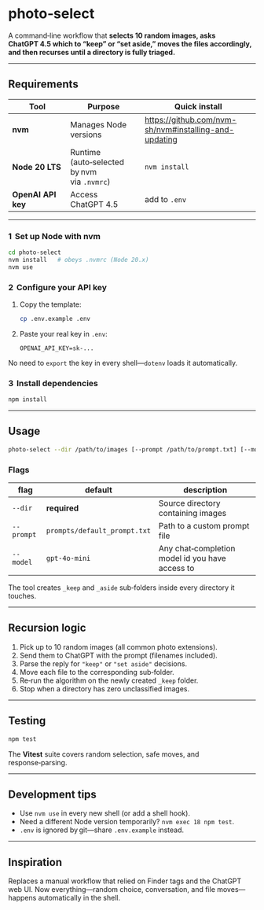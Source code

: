 # photo‑select

A command‑line workflow that **selects 10 random images, asks ChatGPT 4.5 which to “keep” or “set aside,”
moves the files accordingly, and then recurses until a directory is fully triaged.**

---

## Requirements

| Tool               | Purpose                                     | Quick install                                           |
| ------------------ | ------------------------------------------- | ------------------------------------------------------- |
| **nvm**            | Manages Node versions                       | <https://github.com/nvm-sh/nvm#installing-and-updating> |
| **Node 20 LTS**    | Runtime (auto‑selected by nvm via `.nvmrc`) | `nvm install`                                           |
| **OpenAI API key** | Access ChatGPT 4.5                          | add to `.env`                                           |

---

### 1  Set up Node with nvm

```bash
cd photo-select
nvm install   # obeys .nvmrc (Node 20.x)
nvm use
```

### 2  Configure your API key

1. Copy the template:

   ```bash
   cp .env.example .env
   ```

2. Paste your real key in `.env`:

   ```dotenv
   OPENAI_API_KEY=sk-...
   ```

No need to `export` the key in every shell—`dotenv` loads it automatically.

### 3  Install dependencies

```bash
npm install
```

---

## Usage

```bash
photo-select --dir /path/to/images [--prompt /path/to/prompt.txt] [--model gpt-4o]
```

### Flags

| flag       | default                      | description                                     |
| ---------- | ---------------------------- | ----------------------------------------------- |
| `--dir`    | **required**                 | Source directory containing images              |
| `--prompt` | `prompts/default_prompt.txt` | Path to a custom prompt file                    |
| `--model`  | `gpt-4o-mini`                | Any chat‑completion model id you have access to |

The tool creates `_keep` and `_aside` sub‑folders inside every directory it touches.

---

## Recursion logic

1. Pick up to 10 random images (all common photo extensions).
2. Send them to ChatGPT with the prompt (filenames included).
3. Parse the reply for `"keep"` or `"set aside"` decisions.
4. Move each file to the corresponding sub‑folder.
5. Re‑run the algorithm on the newly created `_keep` folder.
6. Stop when a directory has zero unclassified images.

---

## Testing

```bash
npm test
```

The **Vitest** suite covers random selection, safe moves, and response‑parsing.

---

## Development tips

- Use `nvm use` in every new shell (or add a shell hook).
- Need a different Node version temporarily? `nvm exec 18 npm test`.
- `.env` is ignored by git—share `.env.example` instead.

---

## Inspiration

Replaces a manual workflow that relied on Finder tags and the ChatGPT web UI.
Now everything—random choice, conversation, and file moves—happens automatically in the shell.
